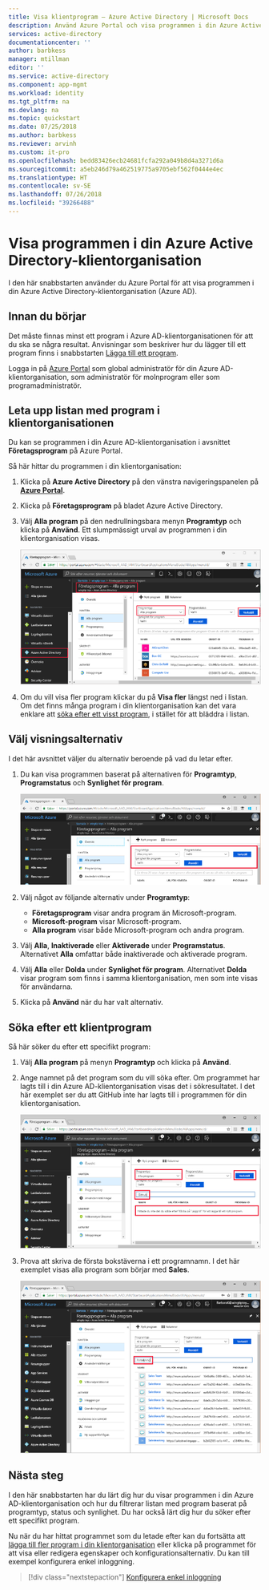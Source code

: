 ```yaml
---
title: Visa klientprogram – Azure Active Directory | Microsoft Docs
description: Använd Azure Portal och visa programmen i din Azure Active Directory-klientorganisation (Azure AD).
services: active-directory
documentationcenter: ''
author: barbkess
manager: mtillman
editor: ''
ms.service: active-directory
ms.component: app-mgmt
ms.workload: identity
ms.tgt_pltfrm: na
ms.devlang: na
ms.topic: quickstart
ms.date: 07/25/2018
ms.author: barbkess
ms.reviewer: arvinh
ms.custom: it-pro
ms.openlocfilehash: bedd83426ecb24681fcfa292a049b8d4a3271d6a
ms.sourcegitcommit: a5eb246d79a462519775a9705ebf562f0444e4ec
ms.translationtype: HT
ms.contentlocale: sv-SE
ms.lasthandoff: 07/26/2018
ms.locfileid: "39266488"
---
```

# <a name="view-your-azure-active-directory-tenant-applications"></a>Visa programmen i din Azure Active Directory-klientorganisation

I den här snabbstarten använder du Azure Portal för att visa programmen i din Azure Active Directory-klientorganisation (Azure AD).

## <a name="before-you-begin"></a>Innan du börjar

Det måste finnas minst ett program i Azure AD-klientorganisationen för att du ska se några resultat. Anvisningar som beskriver hur du lägger till ett program finns i snabbstarten [Lägga till ett program](add-application-portal.md).

Logga in på [Azure Portal](https://portal.azure.com) som global administratör för din Azure AD-klientorganisation, som administratör för molnprogram eller som programadministratör.

## <a name="find-the-list-of-tenant-applications"></a>Leta upp listan med program i klientorganisationen

Du kan se programmen i din Azure AD-klientorganisation i avsnittet **Företagsprogram** på Azure Portal.

Så här hittar du programmen i din klientorganisation:

1. Klicka på **Azure Active Directory** på den vänstra navigeringspanelen på **[Azure Portal](https://portal.azure.com)**. 

2. Klicka på **Företagsprogram** på bladet Azure Active Directory. 

3. Välj **Alla program** på den nedrullningsbara menyn **Programtyp** och klicka på **Använd**. Ett slumpmässigt urval av programmen i din klientorganisation visas.

    ![Företagsprogram](media/view-applications-portal/open-enterprise-apps.png)
   
4. Om du vill visa fler program klickar du på **Visa fler** längst ned i listan. Om det finns många program i din klientorganisation kan det vara enklare att [söka efter ett visst program](#search-for-a-tenant-application), i stället för att bläddra i listan.

## <a name="select-viewing-options"></a>Välj visningsalternativ

I det här avsnittet väljer du alternativ beroende på vad du letar efter.

1. Du kan visa programmen baserat på alternativen för **Programtyp**, **Programstatus** och **Synlighet för program**. 

    ![Alternativ för sökning](media/view-applications-portal/search-options.png)

2. Välj något av följande alternativ under **Programtyp**:

    - **Företagsprogram** visar andra program än Microsoft-program.
    - **Microsoft-program** visar Microsoft-program.
    - **Alla program** visar både Microsoft-program och andra program.

3. Välj **Alla**, **Inaktiverade** eller **Aktiverade** under **Programstatus**. Alternativet **Alla** omfattar både inaktiverade och aktiverade program.

4. Välj **Alla** eller **Dolda** under **Synlighet för program**. Alternativet **Dolda** visar program som finns i samma klientorganisation, men som inte visas för användarna.

5. Klicka på **Använd** när du har valt alternativ.
 

## <a name="search-for-a-tenant-application"></a>Söka efter ett klientprogram

Så här söker du efter ett specifikt program:

1. Välj **Alla program** på menyn **Programtyp** och klicka på **Använd**.

2. Ange namnet på det program som du vill söka efter. Om programmet har lagts till i din Azure AD-klientorganisation visas det i sökresultatet. I det här exemplet ser du att GitHub inte har lagts till i programmen för din klientorganisation.

    ![Söka efter ett program](media/view-applications-portal/search-for-tenant-application.png)

3. Prova att skriva de första bokstäverna i ett programnamn.  I det här exemplet visas alla program som börjar med **Sales**.

    ![Söka med ett prefix](media/view-applications-portal/search-by-prefix.png)

## <a name="next-steps"></a>Nästa steg

I den här snabbstarten har du lärt dig hur du visar programmen i din Azure AD-klientorganisation och hur du filtrerar listan med program baserat på programtyp, status och synlighet. Du har också lärt dig hur du söker efter ett specifikt program.

Nu när du har hittat programmet som du letade efter kan du fortsätta att [lägga till fler program i din klientorganisation](add-application-portal.md) eller klicka på programmet för att visa eller redigera egenskaper och konfigurationsalternativ. Du kan till exempel konfigurera enkel inloggning. 

> [!div class="nextstepaction"]
> [Konfigurera enkel inloggning](configure-single-sign-on-portal.md)


